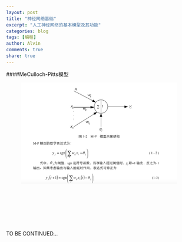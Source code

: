 ```yaml
---
layout: post
title: "神经网络基础"
excerpt: "人工神经网络的基本模型及其功能"
categories: blog
tags: [编程]
author: Alvin
comments: true
share: true
---
```

####MeCulloch-Pitts模型   
<figure >
<img src="/postimage/mp.jpg" alt="M-P model">
</figure> 







&nbsp;   
&nbsp;  

&nbsp;  

&nbsp;   

   







TO BE CONTINUED...   







<!-- 多说评论框 start -->
<div class="ds-thread" data-thread-key="ASD" data-title="ASD" ></div>
<!-- 多说评论框 end -->
<!-- 多说公共JS代码 start (一个网页只需插入一次) -->
<script type="text/javascript">
var duoshuoQuery = {short_name:"goaheadalvin"};
(function() {
var ds = document.createElement('script');
ds.type = 'text/javascript';ds.async = true;
ds.src = (document.location.protocol == 'https:' ? 'https:' : 'http:') + '//static.duoshuo.com/embed.js';
ds.charset = 'UTF-8';
(document.getElementsByTagName('head')[0] 
|| document.getElementsByTagName('body')[0]).appendChild(ds);
})();
</script>
<!-- 多说公共JS代码 end -->